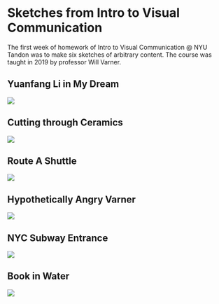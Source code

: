 # Sketches from Intro to Visual Communication
The first week of homework of Intro to Visual Communication @ NYU Tandon was to make six sketches of arbitrary content. The course was taught in 2019 by professor Will Varner.  

## Yuanfang Li in My Dream
<img src='2.jpg' />

## Cutting through Ceramics
<img src='3.jpg' />

## Route A Shuttle
<img src='0.jpg' />

## Hypothetically Angry Varner
<img src='1.jpg' />

## NYC Subway Entrance
<img src='4.jpg' />

## Book in Water
<img src='5.jpg' />
